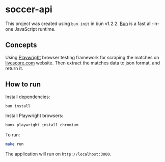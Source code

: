 # soccer-api

This project was created using `bun init` in bun v1.2.2. [Bun](https://bun.sh) is a fast all-in-one JavaScript runtime.

## Concepts

Using [Playwright](https://playwright.dev/) browser testing framework for scraping the matches on [livescore.com](https://www.livescore.com/) website. Then extract the matches data to json format, and return it.

## How to run

Install dependencies:

```bash
bun install
```

Install Playwright browsers:

```bash
bunx playwright install chromium
```

To run:

```bash
make run
```

The application will run on `http://localhost:3000`.
